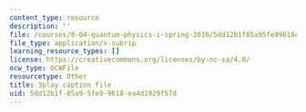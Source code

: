 ```yaml
---
content_type: resource
description: ''
file: /courses/8-04-quantum-physics-i-spring-2016/5dd12b1f85a95fe99618ea4d1929f57d_bX-k26w-tsU.vtt
file_type: application/x-subrip
learning_resource_types: []
license: https://creativecommons.org/licenses/by-nc-sa/4.0/
ocw_type: OCWFile
resourcetype: Other
title: 3play caption file
uid: 5dd12b1f-85a9-5fe9-9618-ea4d1929f57d
---
```

